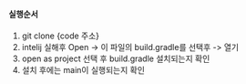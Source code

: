 #### 실행순서
1. git clone {code 주소}
2. intelij 실해후 Open -> 이 파일의 build.gradle를 선택후 -> 열기
3. open as project 선택 후 build.gradle 설치되는지 확인
4. 설치 후에는 main이 실행되는지 확인
